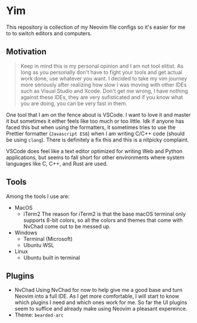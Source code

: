 # Yim
This repository is collection of my Neovim file configs so it's easier for me to to switch editors and computers.

## Motivation
> Keep in mind this is my personal opinion and I am not tool elitist. As long as you personally don't have to fight your tools and get actual work done, use whatever you want.
I decided to take my vim journey more seriously after realizing how slow I was moving with other IDEs such as Visual Studio and Xcode. Don't get me wrong, I have nothing against these IDEs, they are very sufisticated and if you know what you are doing, you can be very fast in them. 

One tool that I am on the fence about is VSCode. I want to love it and master it but sometimes it either feels like too much or too little. Idk if anyone has faced this but when using the formatters, it sometimes tries to use the Prettier formatter (`Javascript ES6`) when I am writing C/C++ code (should be using `clang`). There is definitely a fix this and this is a nitpicky complaint.

VSCode does feel like a text editor optimized for writing Web and Python applications, but seems to fall short for other environments where system languages like C, C++, and Rust are used.

## Tools
Among the tools I use are:
* MacOS
    * iTerm2
The reason for iTerm2 is that the base macOS terminal only supports 8-bit colors, so all the colors and themes that come with NvChad come out to be messed up.
* Windows
    * Terminal (Microsoft)
    * Ubuntu WSL
* Linux
    * Ubuntu built in terminal

## Plugins
- NvChad
Using NvChad for now to help give me a good base and turn Neovim into a full IDE. As I get more comfortable, I will start to know which plugins I need and which ones work for me. So far the UI plugins seem to suffice and already make using Neovim a pleasant expereince.
- Theme: `bearded-arc`
